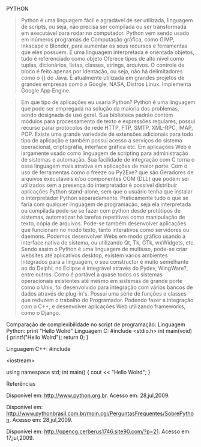 PYTHON

> Python é uma linguagem fácil e agradável de ser utilizada, linguagem de scripts, ou seja, não precisa ser compilada ou ser transformada em executável para rodar no computador. Python vem sendo usado em inúmeros programas de Computação gráfica, como GIMP, Inkscape e Blender, para aumentar os seus recursos e ferramentas que eles possuem. É uma linguagem interpretada e orientada objetos, tudo é referenciado como objeto Oferece tipos de alto nível como tuplas, dicionários, listas, classes, strings, arquivos. O controle de bloco é feito apenas por identação, ou seja, não há delimitadores como o {} do Java. É atualmente utilizada em grandes projetos de grandes empresas como a Google, NASA, Distros Linux. Implementa Google App Engine.

> Em que tipo de aplicações eu usaria Python?
> Python é uma linguagem que pode ser empregada na solução da maioria dos problemas, sendo designada de uso geral. Sua biblioteca padrão contém módulos para processamento de texto e expressões regulares, possui recurso parar protocolos de rede HTTP, FTP, SMTP, XML-RPC, IMAP, POP. Existe uma grande variedade de extensões adicionais para todo tipo de aplicação e também possui acesso a serviços do sistema operacional, criptografia, interface gráfica etc. Em aplicações Web é largamente usado como linguagem de scripting para administração de sistemas e automação. Sua facilidade de integração com C torna o essa linguagem mais atrativa em aplicações de maior porte. Com o uso de ferramentas como o freeze ou Py2Exe? que são Geradores de arquivos executáveis e/ou componentes COM (DLL) que podem ser utilizados sem a presença do interpretador é possível distribuir aplicações Python stand-alone, sem que o usuário tenha que instalar o interpretador Python separadamente.
> Praticamente tudo o que se faria com qualquer linguagem de programação, seja ela interpretada ou compilada pode-se se fazer com python desde protótipos de sistemas, automatizar há tarefas repetitivas como manipulação de texto, cópia de arquivos. Pode-se também desenvolver aplicações que funcionam no modo texto, tanto interativos como servidores ou daemons. Podemos desenvolver Webs em modo gráfico usando a interface nativa do sistema, ou utilizando Qt, Tk, GTk, wxWidgets, etc.
Sendo assim o Python é uma linguagem de multiuso, pode-se criar websites até aplicativos desktop, existem vários ambientes integrados para a linguagem, o seu constructor é muito semelhante ao do Delphi, no Eclipse é integrável através do Pydev, WingWare?, entre outros. Como é portável a quase todos os sistemas operacionais existentes até mesmo em sistemas de grande porte como o Unix, foi desenvolvido para integração com vários bancos de dados através de plug-in's. Possui uma série de funções e classes que reduzem o trabalho do Programador. Podendo fazer a integração com o C++, e desenvolver aplicações Web utilizando frameworks, como o Django.

Comparação de complexibilidade no script de programação:
Linguagem Python:
print "Hello Wolrd"
Linguagem C:
#include <stdio.h>
int main(void) {
printf("Hello Wolrd"); return 0;
}

Linguagem C++:
#include


&lt;iostream&gt;


using namespace std;
int main() {
cout << "Hello Wolrd";
}

Referências

Disponível em: <http://www.python.org.br>. Acesso em: 28,jul,2009.

Disponível em: <http://www.pythonbrasil.com.br/moin.cgi/PerguntasFrequentes/SobrePython>.
Acesso em: 28,jul,2009.

Disponível em: <http://opencg.cerberus1746.site90.com/?p=21>. Acesso em: 17,jul,2009.
